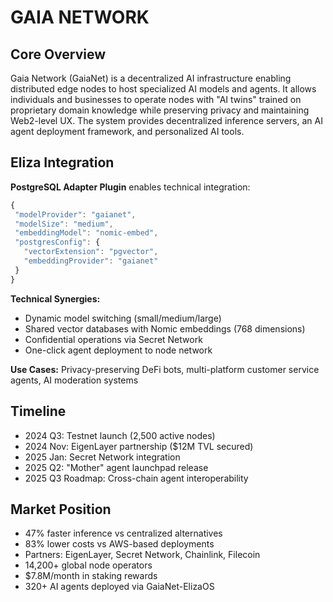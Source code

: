 # GAIA NETWORK

## Core Overview
Gaia Network (GaiaNet) is a decentralized AI infrastructure enabling distributed edge nodes to host specialized AI models and agents. It allows individuals and businesses to operate nodes with "AI twins" trained on proprietary domain knowledge while preserving privacy and maintaining Web2-level UX. The system provides decentralized inference servers, an AI agent deployment framework, and personalized AI tools.

## Eliza Integration
**PostgreSQL Adapter Plugin** enables technical integration:
```javascript
{
 "modelProvider": "gaianet",
 "modelSize": "medium",
 "embeddingModel": "nomic-embed",
 "postgresConfig": {
   "vectorExtension": "pgvector",
   "embeddingProvider": "gaianet"
 }
}
```

**Technical Synergies:**
- Dynamic model switching (small/medium/large)
- Shared vector databases with Nomic embeddings (768 dimensions)
- Confidential operations via Secret Network
- One-click agent deployment to node network

**Use Cases:** Privacy-preserving DeFi bots, multi-platform customer service agents, AI moderation systems

## Timeline
- 2024 Q3: Testnet launch (2,500 active nodes)
- 2024 Nov: EigenLayer partnership ($12M TVL secured)
- 2025 Jan: Secret Network integration
- 2025 Q2: "Mother" agent launchpad release
- 2025 Q3 Roadmap: Cross-chain agent interoperability

## Market Position
- 47% faster inference vs centralized alternatives
- 83% lower costs vs AWS-based deployments
- Partners: EigenLayer, Secret Network, Chainlink, Filecoin
- 14,200+ global node operators
- $7.8M/month in staking rewards
- 320+ AI agents deployed via GaiaNet-ElizaOS
